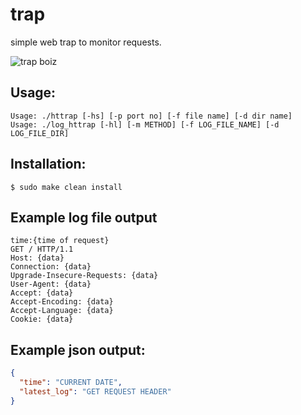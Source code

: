 # trap
simple web trap to monitor requests.

![trap boiz](https://raw.githubusercontent.com/p4p1/trap/master/assets/logo.jpg)

## Usage:
```
Usage: ./httrap [-hs] [-p port no] [-f file name] [-d dir name]
Usage: ./log_httrap [-hl] [-m METHOD] [-f LOG_FILE_NAME] [-d LOG_FILE_DIR]
```

## Installation:
```
$ sudo make clean install
```

## Example log file output
```
time:{time of request}
GET / HTTP/1.1
Host: {data}
Connection: {data}
Upgrade-Insecure-Requests: {data}
User-Agent: {data}
Accept: {data}
Accept-Encoding: {data}
Accept-Language: {data}
Cookie: {data}
```

## Example json output:
``` json
{
  "time": "CURRENT DATE",
  "latest_log": "GET REQUEST HEADER"
}
```


